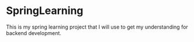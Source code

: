 # SpringLearning
This is my spring learning project that I will use to get my understanding for backend development.
